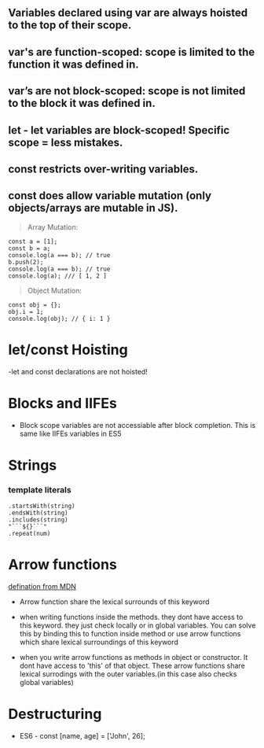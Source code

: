 ## Variables declared using var are always hoisted to the top of their scope.

## var's are function-scoped: scope is limited to the function it was defined in.


## var’s are not block-scoped: scope is not limited to the block it was defined in.
## let - let variables are block-scoped! Specific scope = less mistakes.
## const restricts over-writing variables.
## const does allow variable mutation (only objects/arrays are mutable in JS).

>Array Mutation:
```
const a = [1];
const b = a;
console.log(a === b); // true
b.push(2);
console.log(a === b); // true
console.log(a); /// [ 1, 2 ]
```
>Object Mutation:
```
const obj = {};
obj.i = 1;
console.log(obj); // { i: 1 }
```
# let/const Hoisting
-let and const declarations are not hoisted!

# Blocks and IIFEs
- Block scope variables are not accessiable after block completion. This is same like IIFEs variables in ES5

# Strings
### template literals
```
.startsWith(string)
.endsWith(string)
.includes(string)
"```${}```"
.repeat(num)
```

# Arrow functions
[defination from MDN](https://developer.mozilla.org/en-US/docs/Web/JavaScript/Reference/Functions/Arrow_functions)

- Arrow function share the lexical surrounds of this keyword

- when writing functions inside the methods. they dont have access to this keyword. they just check locally or in global variables. You can solve this by binding this to function inside method or use arrow functions which share lexical surroundings of this keyword

- when you write arrow functions as methods in object or constructor. It dont have access to 'this' of that object. These arrow functions share lexical surrodings with the outer variables.(in this case also checks global variables)

# Destructuring
- ES6 - const [name, age] = ['John', 26];
 
